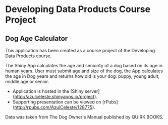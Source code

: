 # Developing Data Products Course Project
## Dog Age Calculator

This application has been created as a course project of the Developing Data Products course.

The Shiny App calculates the age and seniority of a dog based on its age in human years.
User must submit age and size of the dog, the App calculates the age in Dog years and returns how old is your dog: puppy, young adult, middle age or senior.

* Application is hosted in the [Shiny server] (http://azulceleste.shinyapps.io/project).
* Supporting presentation can be viewed on [rPubs] (http://rpubs.com/AzulCeleste/128775).


Data was taken from The Dog Owner's Manual published by QUIRK BOOKS.
